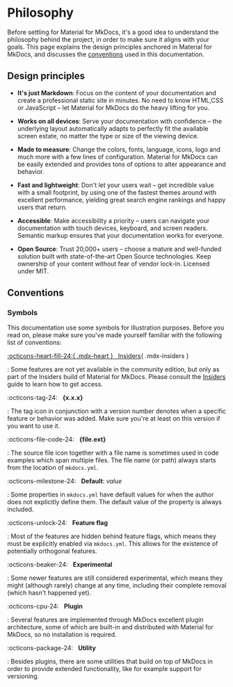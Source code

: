 
# Philosophy

Before settling for Material for MkDocs, it's a good idea to understand the
philosophy behind the project, in order to make sure it aligns with your goals.
This page explains the design principles anchored in Material for MkDocs, and
discusses the [conventions] used in this documentation.

  [conventions]: #conventions

## Design principles

- __It's just Markdown__: Focus on the content of your documentation and create
  a professional static site in minutes. No need to know HTML,CSS or JavaScript
  – let Material for MkDocs do the heavy lifting for you.

- __Works on all devices__: Serve your documentation with confidence – the 
  underlying layout automatically adapts to perfectly fit the available screen 
  estate, no matter the type or size of the viewing device.

- __Made to measure__: Change the colors, fonts, language, icons, logo and much
  more with a few lines of configuration. Material for MkDocs can be easily 
  extended and provides tons of options to alter appearance and behavior.

- __Fast and lightweight__: Don't let your users wait – get incredible value
  with a small footprint, by using one of the fastest themes around with
  excellent performance, yielding great search engine rankings and happy
  users that return.

- __Accessible__: Make accessibility a priority – users can navigate your
  documentation with touch devices, keyboard, and screen readers. Semantic
  markup ensures that your documentation works for everyone.

- __Open Source__: Trust 20,000+ users – choose a mature and well-funded
  solution built with state-of-the-art Open Source technologies. Keep ownership
  of your content without fear of vendor lock-in. Licensed under MIT.

## Conventions

### Symbols

This documentation use some symbols for illustration purposes. Before you read
on, please make sure you've made yourself familiar with the following list of
conventions:

[:octicons-heart-fill-24:{ .mdx-heart } &nbsp; Insiders][Insiders]{ .mdx-insiders }

:   Some features are not yet available in the community edition, but only as
    part of the Insiders build of Material for MkDocs. Please consult the 
    [Insiders] guide to learn how to get access.

:octicons-tag-24: &nbsp; __{x.x.x}__

:   The tag icon in conjunction with a version number denotes when a specific 
    feature or behavior was added. Make sure you're at least on this version
    if you want to use it.

:octicons-file-code-24: &nbsp; __{file.ext}__

:   The source file icon together with a file name is sometimes used in code
    examples which span multiple files. The file name (or path) always starts
    from the location of `mkdocs.yml`.

:octicons-milestone-24: &nbsp; __Default__: _value_

:   Some properties in `mkdocs.yml` have default values for when the author
    does not explicitly define them. The default value of the property is always
    included.

:octicons-unlock-24: &nbsp; __Feature flag__

:   Most of the features are hidden behind feature flags, which means they must
    be explicitly enabled via `mkdocs.yml`. This allows for the existence of
    potentially orthogonal features.

:octicons-beaker-24: &nbsp; __Experimental__

:   Some newer features are still considered experimental, which means they
    might (although rarely) change at any time, including their complete removal 
    (which hasn't happened yet).


:octicons-cpu-24: &nbsp; __Plugin__

:   Several features are implemented through MkDocs excellent plugin
    architecture, some of which are built-in and distributed with Material for
    MkDocs, so no installation is required.

:octicons-package-24: &nbsp; __Utility__

:   Besides plugins, there are some utilities that build on top of MkDocs in
    order to provide extended functionality, like for example support for
    versioning.

  [Insiders]: insiders/index.md
